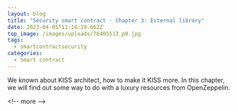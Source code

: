 ```yaml
---
layout: blog
title: "Security smart contract - Chapter 3: External library"
date: 2023-04-05T11:14:19.662Z
top_image: /images/uploads/76405513_p0.jpg
tags:
  - smartcontractsecurity
categories:
  - Smart contract
---
```

W﻿e known about KISS architect, how to make it KISS more. In this chapter, we will find out some way to do with a luxury resources from OpenZeppelin.

<﻿!-- more -->